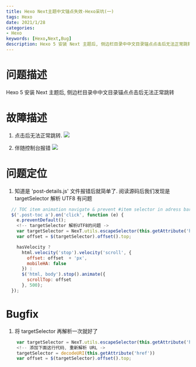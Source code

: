 ```yaml
---
title: Hexo Next主题中文锚点失效-Hexo采坑(一) 
tags: Hexo
date: 2021/1/28
categories:
- Hexo
keywords: [Hexo,Next,Bug]
description: Hexo 5 安装 Next 主题后, 侧边栏目录中中文目录锚点点击后无法正常跳转
---
```

# 问题描述
Hexo 5 安装 Next 主题后, 侧边栏目录中中文目录锚点点击后无法正常跳转
<!-- more -->

# 故障描述
1. 点击后无法正常跳转.
   ![](step1.png)

2. 伴随控制台报错
   ![](step2.png)

# 问题定位
1. 知道是 'post-details.js' 文件报错后就简单了. 阅读源码后我们发现是 targetSelector 解析 UTF8 有问题
```javascript
  // TOC item animation navigate & prevent #item selector in adress bar.
  $('.post-toc a').on('click', function (e) {
    e.preventDefault();
    <!-- targetSelector 解析UTF8的问题 ->
    var targetSelector = NexT.utils.escapeSelector(this.getAttribute('href'));
    var offset = $(targetSelector).offset().top;

    hasVelocity ?
      html.velocity('stop').velocity('scroll', {
        offset: offset  + 'px',
        mobileHA: false
      }) :
      $('html, body').stop().animate({
        scrollTop: offset
      }, 500);
  });
```

# Bugfix
1. 将 targetSelector 再解析一次就好了
```javascript
    var targetSelector = NexT.utils.escapeSelector(this.getAttribute('href'));
    <!-- 添加下面这行代码, 重新解析 URL ->
    targetSelector = decodeURI(this.getAttribute('href'))
    var offset = $(targetSelector).offset().top;
```

